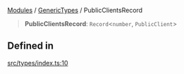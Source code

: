 [Modules](../../README.md) / [GenericTypes](../README.md) / PublicClientsRecord

> **PublicClientsRecord**: `Record`\<`number`, `PublicClient`\>

## Defined in

[src/types/index.ts:10](https://github.com/bgd-labs/fe-shared/blob/09fc11c58abae5aa2af4d8b6d7c2f384460843a4/src/types/index.ts#L10)
